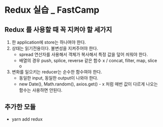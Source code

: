 # Redux 실습 _ FastCamp

## Redux 를 사용할 때 꼭 지켜야 할 세가지
1. 한 application에 store는 하나여야 한다. 
2. 상태는 읽기전용이다. 불변성을 지켜주어야 한다.
    * spread 연산자를 사용해서 객체가 복사해서 특정 값을 덮어 씌워야 한다.
    * 배열의 경우 push, splice, reverse 같은 함수 x / concat, filter, map, slice o
3. 변화를 일으키는 reducer는 순수한 함수여야 한다.
    * 동일한 input, 동일한 output이 나와야 한다. 
    * new Date(), Math.random(), axios.get() - x 처럼 매번 값이 다르게 나오는 함수는 사용하면 안된다.
    
## 추가한 모듈
* yarn add redux